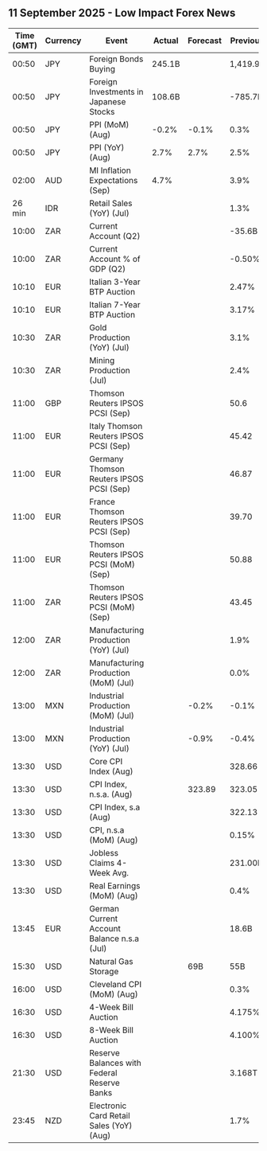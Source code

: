 ## 11 September 2025 - Low Impact Forex News

| Time (GMT) | Currency | Event | Actual | Forecast | Previous |
|------|----------|-------|--------|----------|----------|
| 00:50 | JPY | Foreign Bonds Buying | 245.1B |  | 1,419.9B |
| 00:50 | JPY | Foreign Investments in Japanese Stocks | 108.6B |  | -785.7B |
| 00:50 | JPY | PPI (MoM) (Aug) | -0.2% | -0.1% | 0.3% |
| 00:50 | JPY | PPI (YoY) (Aug) | 2.7% | 2.7% | 2.5% |
| 02:00 | AUD | MI Inflation Expectations (Sep) | 4.7% |  | 3.9% |
| 26 min | IDR | Retail Sales (YoY) (Jul) |  |  | 1.3% |
| 10:00 | ZAR | Current Account (Q2) |  |  | -35.6B |
| 10:00 | ZAR | Current Account % of GDP (Q2) |  |  | -0.50% |
| 10:10 | EUR | Italian 3-Year BTP Auction |  |  | 2.47% |
| 10:10 | EUR | Italian 7-Year BTP Auction |  |  | 3.17% |
| 10:30 | ZAR | Gold Production (YoY) (Jul) |  |  | 3.1% |
| 10:30 | ZAR | Mining Production (Jul) |  |  | 2.4% |
| 11:00 | GBP | Thomson Reuters IPSOS PCSI (Sep) |  |  | 50.6 |
| 11:00 | EUR | Italy Thomson Reuters IPSOS PCSI (Sep) |  |  | 45.42 |
| 11:00 | EUR | Germany Thomson Reuters IPSOS PCSI (Sep) |  |  | 46.87 |
| 11:00 | EUR | France Thomson Reuters IPSOS PCSI (Sep) |  |  | 39.70 |
| 11:00 | EUR | Thomson Reuters IPSOS PCSI (MoM) (Sep) |  |  | 50.88 |
| 11:00 | ZAR | Thomson Reuters IPSOS PCSI (MoM) (Sep) |  |  | 43.45 |
| 12:00 | ZAR | Manufacturing Production (YoY) (Jul) |  |  | 1.9% |
| 12:00 | ZAR | Manufacturing Production (MoM) (Jul) |  |  | 0.0% |
| 13:00 | MXN | Industrial Production (MoM) (Jul) |  | -0.2% | -0.1% |
| 13:00 | MXN | Industrial Production (YoY) (Jul) |  | -0.9% | -0.4% |
| 13:30 | USD | Core CPI Index (Aug) |  |  | 328.66 |
| 13:30 | USD | CPI Index, n.s.a. (Aug) |  | 323.89 | 323.05 |
| 13:30 | USD | CPI Index, s.a (Aug) |  |  | 322.13 |
| 13:30 | USD | CPI, n.s.a (MoM) (Aug) |  |  | 0.15% |
| 13:30 | USD | Jobless Claims 4-Week Avg. |  |  | 231.00K |
| 13:30 | USD | Real Earnings (MoM) (Aug) |  |  | 0.4% |
| 13:45 | EUR | German Current Account Balance n.s.a (Jul) |  |  | 18.6B |
| 15:30 | USD | Natural Gas Storage |  | 69B | 55B |
| 16:00 | USD | Cleveland CPI (MoM) (Aug) |  |  | 0.3% |
| 16:30 | USD | 4-Week Bill Auction |  |  | 4.175% |
| 16:30 | USD | 8-Week Bill Auction |  |  | 4.100% |
| 21:30 | USD | Reserve Balances with Federal Reserve Banks |  |  | 3.168T |
| 23:45 | NZD | Electronic Card Retail Sales (YoY) (Aug) |  |  | 1.7% |
